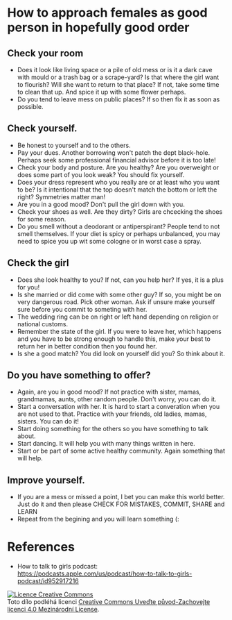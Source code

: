 # How to approach females as good person in hopefully good order

## Check your room
 * Does it look like living space or a pile of old mess or is it a dark cave with mould or a trash bag or a scrape-yard? Is that where the girl want to flourish? Will she want to return to that place? If not, take some time to clean that up. And spice it up with some flower perhaps.
 * Do you tend to leave mess on public places? If so then fix it as soon as possible.

## Check yourself.
 * Be honest to yourself and to the others.
 * Pay your dues. Another borrowing won't patch the dept black-hole. Perhaps seek some professional financial advisor before it is too late!
 * Check your body and posture. Are you healthy? Are you overweight or does some part of you look weak? You should fix yourself.
 * Does your dress represent who you really are or at least who you want to be? Is it intentional that the top doesn't match the bottom or left the right? Symmetries matter man!
 * Are you in a good mood? Don't pull the girl down with you.
 * Check your shoes as well. Are they dirty? Girls are chcecking the shoes for some reason.
 * Do you smell without a deodorant or antiperspirant? People tend to not smell themselves. If your diet is spicy or perhaps unbalanced, you may need to spice you up wit some cologne or in worst case a spray.

## Check the girl
 * Does she look healthy to you? If not, can you help her? If yes, it is a plus for you!
 * Is she married or did come with some other guy? If so, you might be on very dangerous road. Pick other woman. Ask if unsure make yourself sure before you commit to someting with her.
  * The wedding ring can be on right or left hand depending on religion or national customs.
  * Remember the state of the girl. If you were to leave her, which happens and you have to be strong enough to handle this, make your best to return her in better condition then you found her. 
  * Is she a good match? You did look on yourself did you? So think about it.

## Do you have something to offer?
 * Again, are you in good mood? If not practice with sister, mamas, grandmamas, aunts, other random people. Don't worry, you can do it.
 * Start a conversation with her. It is hard to start a converation when you are not used to that. Practice with your friends, old ladies, mamas, sisters. You can do it!
 * Start doing something for the others so you have something to talk about.
 * Start dancing. It will help you with many things written in here.
 * Start or be part of some active healthy community. Again something that will help.

## Improve yourself.
 * If you are a mess or missed a point, I bet you can make this world better. Just do it and then please CHECK FOR MISTAKES, COMMIT, SHARE and LEARN
 * Repeat from the begining and you will learn something (:

# References
  * How to talk to girls podcast: https://podcasts.apple.com/us/podcast/how-to-talk-to-girls-podcast/id952917216

<a rel="license" href="http://creativecommons.org/licenses/by-sa/4.0/"><img alt="Licence Creative Commons" style="border-width:0" src="https://i.creativecommons.org/l/by-sa/4.0/88x31.png" /></a><br />Toto dílo podléhá licenci <a rel="license" href="http://creativecommons.org/licenses/by-sa/4.0/">Creative Commons Uveďte původ-Zachovejte licenci 4.0 Mezinárodní License</a>.

